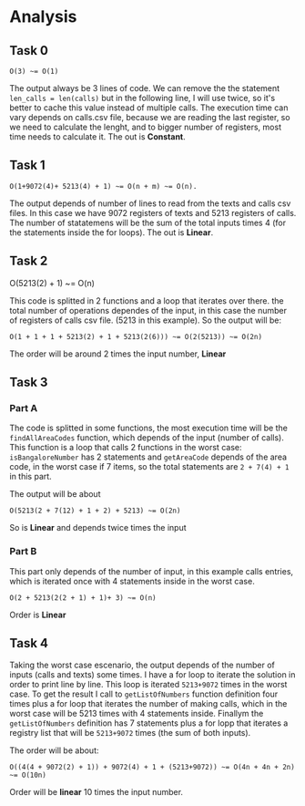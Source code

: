 # Analysis

## Task 0
```
O(3) ~= O(1)
```
The output always be 3 lines of code. We can remove the
the statement `len_calls = len(calls)` but in the following line, I will use twice, so it's better to cache this value instead of multiple calls.
The execution time can vary depends on calls.csv file, because we are reading the last register, so we need to calculate the lenght, and to bigger number of registers, most time needs to calculate it.
The out is **Constant**.

## Task 1
```
O(1+9072(4)+ 5213(4) + 1) ~= O(n + m) ~= O(n).
```
The output depends of number of lines to read from the texts and calls csv files. In this case we have 9072 registers of texts and 5213 registers of calls. The number of statatemens will be the sum of the total inputs times 4 (for the statements inside the for loops).
The out is **Linear**.
  
## Task 2
O(5213(2) + 1)  ~= O(n)

This code is splitted in 2 functions and a loop that iterates over there.
the total number of operations dependes of the input, in this case the number of registers of calls csv file. (5213 in this example).
So the output will be:
```
O(1 + 1 + 1 + 5213(2) + 1 + 5213(2(6))) ~= O(2(5213)) ~= O(2n)
```
The order will be around 2 times the input number, **Linear**

## Task 3
### Part A
    
The code is splitted in some functions, the most execution time will be the `findAllAreaCodes` function, which depends of the input (number of calls). This function is a loop that calls 2 functions in the worst case: `isBangaloreNumber` has 2 statements and `getAreaCode` depends of the area code, in the worst case if 7 items, so the total statements are 
`2 + 7(4) + 1` in this part.

The output will be about 
```
O(5213(2 + 7(12) + 1 + 2) + 5213) ~= O(2n)
```
So is **Linear** and depends twice times the input 
  
### Part B
This part only depends of the number of input, in this example calls entries, which is iterated once with 4 statements inside in the worst case.
```
O(2 + 5213(2(2 + 1) + 1)+ 3) ~= O(n)
```
Order is **Linear**

## Task 4
Taking the worst case escenario, the output depends of the number of inputs (calls and texts) some times.
I have a for loop to iterate the solution in order to print line by line. This loop is iterated `5213+9072` times in the worst case.
To get the result I call to `getListOfNumbers` function definition four times plus a for loop that iterates the number of making calls, which in the worst case will be 5213 times with 4 statements inside.
Finallym the `getListOfNumbers` definition has 7 statements plus a for lopp that iterates a registry list that will be `5213+9072` times (the sum of both inputs).

The order will be about:
```
O((4(4 + 9072(2) + 1)) + 9072(4) + 1 + (5213+9072)) ~= O(4n + 4n + 2n) ~= O(10n)
```
Order will be **linear** 10 times the input number.
